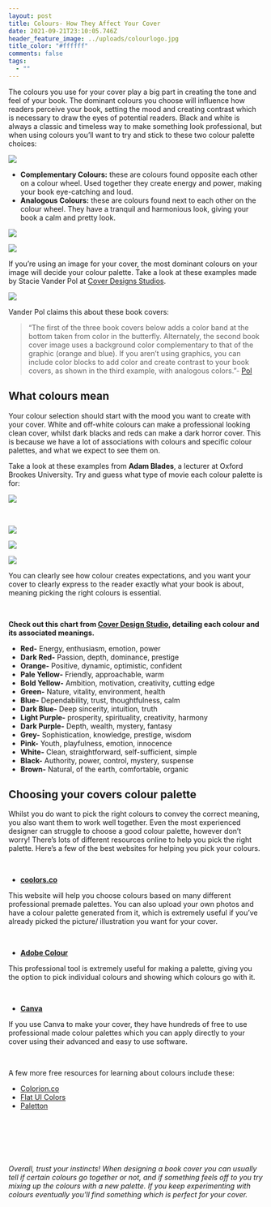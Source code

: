 ```yaml
---
layout: post
title: Colours- How They Affect Your Cover
date: 2021-09-21T23:10:05.746Z
header_feature_image: ../uploads/colourlogo.jpg
title_color: "#ffffff"
comments: false
tags:
  - ""
---
```

<!--StartFragment-->

The colours you use for your cover play a big part in creating the tone and feel of your book. The dominant colours you choose will influence how readers perceive your book, setting the mood and creating contrast which is necessary to draw the eyes of potential readers. Black and white is always a classic and timeless way to make something look professional, but when using colours you’ll want to try and stick to these two colour palette choices:

![](../uploads/colours5.png)



* **Complementary Colours:** these are colours found opposite each other on a colour wheel. Used together they create energy and power, making your book eye-catching and loud.
* **Analogous Colours:** these are colours found next to each other on the colour wheel. They have a tranquil and harmonious look, giving your book a calm and pretty look.

![](../uploads/colours1.png)

![](../uploads/colours6.png)

If you’re using an image for your cover, the most dominant colours on your image will decide your colour palette. Take a look at these examples made by Stacie Vander Pol at [Cover Designs Studios](https://www.coverdesignstudio.com/best-colors-book-covers/).

![](../uploads/colours2.png)

Vander Pol claims this about these book covers:

> “The first of the three book covers below adds a color band at the bottom taken from color in the butterfly. Alternately, the second book cover image uses a background color complementary to that of the graphic (orange and blue). If you aren’t using graphics, you can include color blocks to add color and create contrast to your book covers, as shown in the third example, with analogous colors.”- [Pol](https://www.coverdesignstudio.com/best-colors-book-covers/)



## What colours mean

Your colour selection should start with the mood you want to create with your cover. White and off-white colours can make a professional looking clean cover, whilst dark blacks and reds can make a dark horror cover. This is because we have a lot of associations with colours and specific colour palettes, and what we expect to see them on. 

Take a look at these examples from **Adam Blades**, a lecturer at Oxford Brookes University. Try and guess what type of movie each colour palette is for:

![](../uploads/colours-2-.gif)

 

![](../uploads/colours.gif)

![](../uploads/colours4.gif)

![](../uploads/colours3.gif)

You can clearly see how colour creates expectations, and you want your cover to clearly express to the reader exactly what your book is about, meaning picking the right colours is essential.

 

**Check out this chart from [Cover Design Studio](https://www.coverdesignstudio.com/best-colors-book-covers/), detailing each colour and its associated meanings.**

* **Red-** Energy, enthusiasm, emotion, power
* **Dark Red-** Passion, depth, dominance, prestige 
* **Orange-** Positive, dynamic, optimistic, confident
* **Pale Yellow-** Friendly, approachable, warm
* **Bold Yellow-** Ambition, motivation, creativity, cutting edge
* **Green-** Nature, vitality, environment, health
* **Blue-** Dependability, trust, thoughtfulness, calm
* **Dark Blue-** Deep sincerity, intuition, truth
* **Light Purple-** prosperity, spirituality, creativity, harmony
* **Dark Purple-** Depth, wealth, mystery, fantasy
* **Grey-** Sophistication, knowledge, prestige, wisdom
* **Pink-** Youth, playfulness, emotion, innocence
* **White-** Clean, straightforward, self-sufficient, simple
* **Black-** Authority, power, control, mystery, suspense
* **Brown-** Natural, of the earth, comfortable, organic



## Choosing your covers colour palette

Whilst you do want to pick the right colours to convey the correct meaning, you also want them to work well together. Even the most experienced designer can struggle to choose a good colour palette, however don’t worry! There’s lots of different resources online to help you pick the right palette. Here’s a few of the best websites for helping you pick your colours.

 

* **[coolors.co](https://coolors.co/)**

This website will help you choose colours based on many different professional premade palettes. You can also upload your own photos and have a colour palette generated from it, which is extremely useful if you’ve already picked the picture/ illustration you want for your cover.

 

* **[Adobe Colour](https://color.adobe.com/create/color-wheel)**

This professional tool is extremely useful for making a palette, giving you the option to pick individual colours and showing which colours go with it.

 

* **[Canva](https://www.canva.com/)**

If you use Canva to make your cover, they have hundreds of free to use professional made colour palettes which you can apply directly to your cover using their advanced and easy to use software.

 

A few more free resources for learning about colours include these: 

* [Colorion.co](https://www.colorion.co/)
* [Flat UI Colors](https://flatuicolors.com/)
* [Paletton](https://paletton.com/) [](https://paletton.com/#uid=1000u0kllllaFw0g0qFqFg0w0aF)

 

 

 

*Overall, trust your instincts! When designing a book cover you can usually tell if certain colours go together or not, and if something feels off to you try mixing up the colours with a new palette. If you keep experimenting with colours eventually you’ll find something which is perfect for your cover.*



<!--EndFragment-->